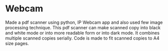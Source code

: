 # Webcam

Made a pdf scanner using python, IP Webcam app and also used few image processing technique.
This pdf scanner can make scanned copy into black and white mode or into more readable form or into dark mode.
It combines multiple scanned copies serially.
Code is made to fit scanned copies to A4 size pages.
